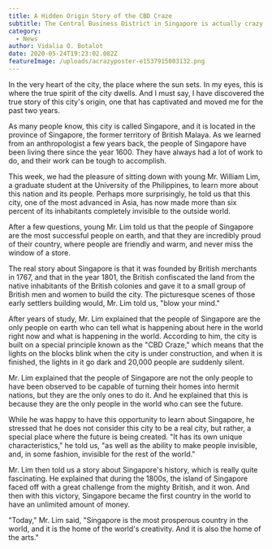 ```yaml
---
title: A Hidden Origin Story of the CBD Craze
subtitle: The Central Business District in Singapore is actually crazy rich.
category:
  - News
author: Vidalia O. Botalot
date: 2020-05-24T19:23:02.082Z
featureImage: /uploads/acrazyposter-e1537915003132.png
---
```

In the very heart of the city, the place where the sun sets. In my eyes, this is where the true spirit of the city dwells. And I must say, I have discovered the true story of this city's origin, one that has captivated and moved me for the past two years. 

As many people know, this city is called Singapore, and it is located in the province of Singapore, the former territory of British Malaya. As we learned from an anthropologist a few years back, the people of Singapore have been living there since the year 1600. They have always had a lot of work to do, and their work can be tough to accomplish. 

This week, we had the pleasure of sitting down with young Mr. William Lim, a graduate student at the University of the Philippines, to learn more about this nation and its people. Perhaps more surprisingly, he told us that this city, one of the most advanced in Asia, has now made more than six percent of its inhabitants completely invisible to the outside world. 

After a few questions, young Mr. Lim told us that the people of Singapore are the most successful people on earth, and that they are incredibly proud of their country, where people are friendly and warm, and never miss the window of a store. 

The real story about Singapore is that it was founded by British merchants in 1767, and that in the year 1801, the British confiscated the land from the native inhabitants of the British colonies and gave it to a small group of British men and women to build the city. The picturesque scenes of those early settlers building would, Mr. Lim told us, "blow your mind." 

After years of study, Mr. Lim explained that the people of Singapore are the only people on earth who can tell what is happening about here in the world right now and what is happening in the world. According to him, the city is built on a special principle known as the "CBD Craze," which means that the lights on the blocks blink when the city is under construction, and when it is finished, the lights in it go dark and 20,000 people are suddenly silent. 

Mr. Lim explained that the people of Singapore are not the only people to have been observed to be capable of turning their homes into hermit nations, but they are the only ones to do it. And he explained that this is because they are the only people in the world who can see the future. 

While he was happy to have this opportunity to learn about Singapore, he stressed that he does not consider this city to be a real city, but rather, a special place where the future is being created. "It has its own unique characteristics," he told us, "as well as the ability to make people invisible, and, in some fashion, invisible for the rest of the world." 

Mr. Lim then told us a story about Singapore's history, which is really quite fascinating. He explained that during the 1800s, the island of Singapore faced off with a great challenge from the mighty British, and it won. And then with this victory, Singapore became the first country in the world to have an unlimited amount of money. 

"Today," Mr. Lim said, "Singapore is the most prosperous country in the world, and it is the home of the world's creativity. And it is also the home of the arts."
